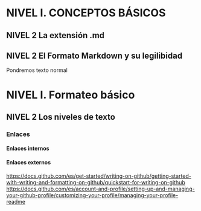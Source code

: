 # NIVEL I. CONCEPTOS BÁSICOS
## NIVEL 2 La extensión .md
## NIVEL 2 El Formato Markdown y su legilibidad
Pondremos texto normal
# NIVEL I. Formateo básico
## NIVEL 2 Los niveles de texto


### Enlaces
#### Enlaces internos
#### Enlaces externos

https://docs.github.com/es/get-started/writing-on-github/getting-started-with-writing-and-formatting-on-github/quickstart-for-writing-on-github
https://docs.github.com/es/account-and-profile/setting-up-and-managing-your-github-profile/customizing-your-profile/managing-your-profile-readme

